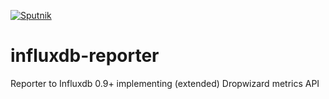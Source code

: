 [![Sputnik](https://sputnik.ci/conf/badge)](https://sputnik.ci/app#/builds/TouK/influxdb-reporter)

# influxdb-reporter
Reporter to Influxdb 0.9+ implementing (extended) Dropwizard metrics API 
